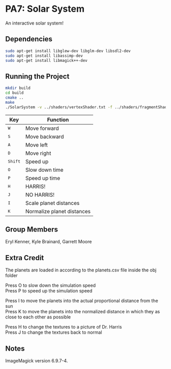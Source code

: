 # PA7: Solar System

An interactive solar system!

## Dependencies

```bash
sudo apt-get install libglew-dev libglm-dev libsdl2-dev
sudo apt-get install libassimp-dev
sudo apt-get install libmagick++-dev
```

## Running the Project

```bash
mkdir build
cd build
cmake ..
make
./SolarSystem -v ../shaders/vertexShader.txt -f ../shaders/fragmentShader.txt
```

Key | Function
------------ | -------------
<kbd>W</kbd> | Move forward
<kbd>S</kbd> | Move backward
<kbd>A</kbd> | Move left
<kbd>D</kbd> | Move right
<kbd>Shift</kbd> | Speed up
<kbd>O</kbd> | Slow down time
<kbd>P</kbd> | Speed up time
<kbd>H</kbd> | HARRIS!
<kbd>J</kbd> | NO HARRIS!
<kbd>I</kbd> | Scale planet distances
<kbd>K</kbd> | Normalize planet distances

## Group Members

Eryl Kenner, Kyle Brainard, Garrett Moore

## Extra Credit

The planets are loaded in according to the planets.csv file inside the obj folder

Press O to slow down the simulation speed\
Press P to speed up the simulation speed

Press I to move the planets into the actual proportional distance from the sun\
Press K to move the planets into the normalized distance in which they as close to each other as possible

Press H to change the textures to a picture of Dr. Harris\
Press J to change the textures back to normal

## Notes

ImageMagick version 6.9.7-4.
